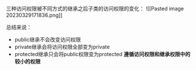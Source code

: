 三种访问权限被不同方式的继承之后子类的访问权限的变化：
![[Pasted image 20230329171836.png]]

总结来说：
- public继承不会改变访问权限
- private继承会将访问权限全部变为private
- protected继承只会将public权限变为protected
**遵循访问权限和继承权限中的较小的权限**